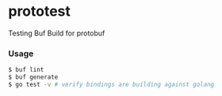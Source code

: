 # prototest
Testing Buf Build for protobuf

### Usage

```bash
$ buf lint
$ buf generate
$ go test -v # verify bindings are building against golang
```

